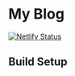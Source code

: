 # My Blog
[![Netlify Status](https://api.netlify.com/api/v1/badges/25cb6de7-ba37-4736-b165-1b002fb311d8/deploy-status)](https://app.netlify.com/sites/chiubaca-blog/deploys)

## Build Setup
